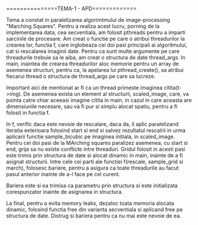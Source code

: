 ===============TEMA-1 - APD=============

Tema a constat in paralelizarea algorimtmului de image-processing "Marching
Squares". Pentru a realiza acest lucru, porning de la implementarea data, cea
secventiala, am folosit pthreads pentru a imparti sarcinile de procesare. Am
creat o functie pe care o atribui threadurilor la crearea lor, functia f, care
inglobeaza cei doi pasi principali ai algoritmului, cat si rescalarea imaginii
date. Pentru ca sunt multe argumente pe care threadurile trebuie sa le aiba, am
creat o structura de date thread_args. In main, inaintea de crearea threadurilor
aloc memorie pentru un array de asemenea structuri, pentru ca, la apelarea lui
pthread_create(), sa atribui fiecarui thread o structura de thread_args pe care
sa lucreze.

Important aici de mentionat ar fi ca un thread primeste imaginea citita(t->img).
De asemenea exista un element al structurii, scaled_image, care, va pointa catre
chiar aceeasi imagine citita in main, in cazul in care aceasta are dimensiunile
necesare, sau va fi pur si simplu alocat spatiu, pentru a fi folosit in functia f.

In f, verific daca este nevoie de rescalare, daca da, il aplic paralelizand
iteratia exterioara folosind start si end si salvez rezultatul rescalrii in urma
aplicarii functie sample_bicubic pe imaginea initiala, in scaled_image.
Pentru cei doi pasi de la MArching squares paralizez asemenea, cu start si end,
grija sa nu existe conflicte intre threaduri. Gridul folosit in acesti pasi este
trimis prin structura de date si alocat dinamic in main, inainte de a fi asignat
structurii. Intre cele cei parti ale functiei f(rescale, sample_grid si march),
folosesc bariere, pentru a asigura ca toate threadurile au facut pasul anterior
inainte de a-l face pe cel curent.

Bariera este si ea trimisa ca parametru prin structura si este initializata
corespunzator inainte de asignarea in structura.

La final, pentru a evita memory leaks, dezaloc toata memoria alocata dinamic,
folosind functia free din varianta secventiala si aplicand free pe structura de
date. Distrug si bariera pentru ca nu mai este nevoie de ea.
